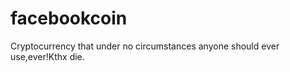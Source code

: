 facebookcoin
============

Cryptocurrency that under no circumstances anyone should ever use,ever!Kthx die.
